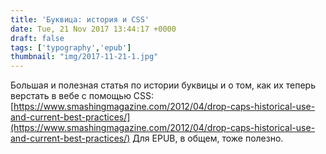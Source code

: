 ```yaml
---
title: 'Буквица: история и CSS'
date: Tue, 21 Nov 2017 13:44:17 +0000
draft: false
tags: ['typography','epub']
thumbnail: "img/2017-11-21-1.jpg"
---
```


Большая и полезная статья по истории буквицы и о том, как их теперь верстать в вебе с помощью CSS: [https://www.smashingmagazine.com/2012/04/drop-caps-historical-use-and-current-best-practices/](https://www.smashingmagazine.com/2012/04/drop-caps-historical-use-and-current-best-practices/) Для EPUB, в общем, тоже полезно.
